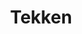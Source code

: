 ---
title: Tekken
description: The welcoming group for asia studies
layout: layouts/article.liquid
permalink: /en/about/tekken.html
tags: about
sideNavOrder: 4
---